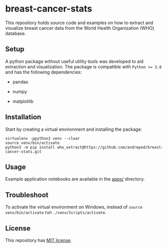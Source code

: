# breast-cancer-stats

This repository holds source code and examples on how to extract and visualize
breast cancer data from the World Health Organization (WHO) database.

## Setup

A python package without useful utility tools was developed to aid extraction
and visualization. The package is compatible with `Python >= 3.8` and has the
following dependencies:

* pandas

* numpy

* matplotlib

## Installation

Start by creating a virtual environment and installing the package:

```
virtualenv -ppython3 venv --clear
source venv/bin/activate
python3 -m pip install who_extract@https://github.com/andreped/breast-cancer-stats.git
```

## Usage

Example application notebooks are available in the [apps/](https://github.com/andreped/breast-cancer-stats/apps/) directory.

## Troubleshoot

To activate the virtual environment on Windows, instead of `source venv/bin/activate` run `./venv/Scripts/activate`.

## License

This repository has [MIT license](https://github.com/andreped/breast-cancer-stats/blob/main/LICENSE).

